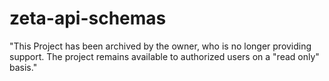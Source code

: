 # zeta-api-schemas

"This Project has been archived by the owner, who is no longer providing support.  The project remains available to authorized users on a "read only" basis."

